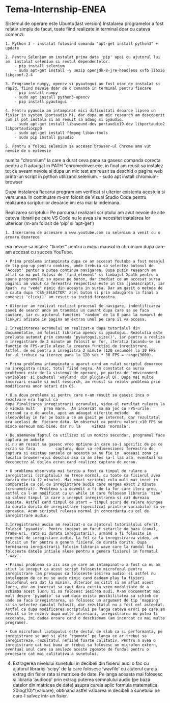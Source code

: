 # Tema-Internship-ENEA

Sistemul de operare este Ubuntu(last version)
Instalarea programelor a fost relativ simplu de facut, toate fiind realizate in terminal doar cu cateva comenzi:

	1. Python 3 - instalat folosind comanda "apt-get install python3" + update
	
	2. Pentru Selenium am instalat prima data 'pip' apoi cu ajutorul lui am  instalat selenium si restul dependentelor.
		- pip install selenium
		- sudo apt-get install -y unzip openjdk-8-jre-headless xvfb libxi6 libgconf-2-4
		
	3. Programele numpy, opencv si pyautogui au fost usor de instalat si rapid, fiind nevoie doar de o comanda in terminal pentru fiecare
		- pip install numpy
		- sudo apt install python3-opencv
		- pip install pyautogui
		
	4. Pentru pyaudio am intampinat mici dificultati deoarce lipsea un fisier in system (portaudio.h), dar dupa un mic research am descoperit cum il pot instala si am resuit sa adaug si pyaudio.
		- sudo apt-get install libasound-dev portaudio19-dev libportaudio2 libportaudiocpp0
		- sudo apt-get install ffmpeg libav-tools
		- sudo pip install pyaudio
	
	5. Pentru a folosi selenium sa accesez browser-ul Chrome ama vut nevoie de o extensie 
numita "chromium" la care a durat ceva pana sa gasesc comanda corecta pentru a fi adaugat in PATH "chromedriver.exe, in final am reusit sa instalez tot ce aveam nevoie si dupa un mic test am reusit sa deschid o pagina web printr-un script in python utilizand selenium.
		- sudo apt install chromium-browser
	
Dupa instalarea fiecarui program am verificat si ulterior existenta acestuia si versiunea.
In continuare m-am folosit de Visual Studio Code pentru realizarea scripturilor deoarce imi era mai la indemana.

Realizarea scriptului:
Pe parcursul realizarii scriptului am avut nevoie de alte cateva librarii pe care VS Code nu le avea si a necesitat instalarea lor ulterioar (m-am folosit de ‘pip’ si ‘apt-get’)

	1. Incercarea de accesare a www.youtube.com cu selenium a venit cu o eroare deoarece 
era nevoie sa intalez "tkinter" pentru a mapa mausul in chromium dupa care am accesat cu succes YouTube.

    • Prima problema intampinata dupa ce am accesat Youtube a fost mesajul de tip pop-up pentru cookies, unde trebuia sa selectez butonul de 'Accept' pentur a putea continua navigarea. Dupa putin research am aflat ca ma pot folosi de 'find_element' si limbajul Xpath pentru a spune programului sa apese pe buton, dar imediat ce am accesat sursa  paginii am vazut ca fereastra respectiva este in CSS (javascript), iar Xpath  nu "vede" nimic din aceasta in sursa. Dar am gasit o metoda de a cauta dupa 'CSS_SELECTOR' acel buton si prin adaugarea la final a comenzii 'click()' am resuit sa inchid fereastra. 

    • Ulterior am realizat realizat procesul de navigare, indentificarea zonei de search unde am transmis un cuvant dupa care sa se faca cautare, iar cu ajutorul functiei ‘random’ de la 0 pana la numarul de linkuri afisate in pagina am extras unul pe care il va accesa.
	
	2.Inregistrarea ecranului am realizat-o dupa tutorialul din documentatie, am folosit libraria opencv si pyautogui. Rezolutia este preluata automat prin comanda ‘pyautogui.size()', iar pentru a realiza o inregistrare de 2 minute am folosit un for, iteratia facandu-se in functie de FPS-urile alese la crearea functiei de inregistrare. Astfel, de ex pentru a inregistra 2 minute (120 secunde) la 30 FPS for-ul trebuie sa itereze pana la 120 sec * 30 FPS = range(3600).

    • Prima problema intampinata a aparut cand am rulat scriptul deoarece nu inregistra nimic, totul fiind negru. Am constatat ca sursa problemei este de la sistemul de operare, pe partea de 'environment variables' si pachetul 'wayland' din plugin-ul QT. Dupa mai multe incercari esuate si mult research, am reusit sa rezolv problema prin modificarea unor setari din OS. 

    • O a doua problema si pentru care n-am resuit sa gasesc inca o rezolvare era faptul ca 
	dupa finalizarea inregistrarii ecranului, video-ul rezultat ruleaza la o videza mult 	prea mare. 	Am incercat sa ma joc cu FPS-urile crezand ca e de acolo, apoi am adaugat diferite metode 	de sleep/delay in for pe baza a ce am gasit pe internet, dar rezultatul era acelasi de 	fiecare data. Am observat ca pentru valori <10 FPS se misca oarecum mai bine, dar nu la 	viteza 'normala'.
	
    • De asemenea faptul ca utilizez si un monito secundar, programul face captura pe ambele
	si nu am resuit sa gasesc vreo optiune in care sa-i specific de pe ce ecran sa faca 		captura, doar sa redimensionez fereastra de captura si existau sansele ca aceasta sa nu fie in 	aceeasi zona cu locatia browser-ului deschis asa ca am ales sa-l las asa, eventual sa 	deconectez al doilea ecran cand realizez captura de ecran.

    • O problema observata mai tarziu a fost ca timpul de rulare a inregistarii (scriptului) nu trece normal, cu toate ca fisierul avea durata dorita (2 minute). Mai exact scriptul rula mult mai incet in comparatie cu cel de inregistrare audio care mergea exact 2 minute (cronometrat). Problema s-a dovedit a fi de la for care itera greu, astfel ca l-am modificat cu un while in care foloseam libraria ‘time’ sa salvez timpul la care a inceput inregistrarea si cat dureaza aceasta. Astfel cand timpul de start – timpul scurs de rulare ajungea la durata dorita de inregistrare (specificat printr-o variabila) sa se opreasca. Acum scriptul ruleaza normal in concordanta cu cel de inregistrare audio.
	
	3.Inregistrarea audio am realizat-o cu ajutorul tutorialului oferit, folosid ‘pyaudio’. Pentru inceput am facut setarile de baza (canal, frame-uri, rata si durata inregistarii), urmand a fi folosite in procesul de inregistare audio. La fel ca la inregistrarea video, am folosit un for pentru a genera fisierul de durata dorita. Dupa terminarea inregistrarii folosim libraria wave care la randul lui foloseste datele intiale alese pentru a genera fisierul in formatul ‘.wav’.

    • Primul problema sa zic asa pe care am intampinat-o a fost ca nu am stiut la inceput ca acest script foloseste microfonul pentru inregistrare (am presupus ca foloseste iesirea audio) si astfel nu intelegeam de ce nu se aude nimic cand dadeam play la fisieri (micofonul era dat la minim). Ulterior am citit si am aflat acest lucru, dar am incercat sa caut daca exista vreo modalitate de a schimba acest lucru si sa folosesc iesirea audi. M-am documentat mai mult despre ‘pyaudio’ sa vad daca exista posibilitatea sa schimb de unde sa faca inregistrarea, sa folosesc un argument de tip ‘mapping’ si sa selectez canalul folosit, dar rezultatul nu a fost cel asteptat. Astfel ca dupa modificarea scriptului pe langa cateva erori pe care am resuit sa le rezolv dupa multe incercari, inregistrarea nu putea fi accesata, imi dadea eroare cand o deschideam (am incercat cu mai multe programe).

    • Cum microfonul laptopului este destul de slab ca si performanta, pe inregistrare se aud si alte ‘zgomote’ pe langa ce ar trebui sa inregistreze, rezultatul nefiind foarte calitativ. Pentru a avea o inregistrare cat mai buna ar trebui sa folosesc un microfon extern, eventual unul care sa anuleze aceste zgomote de fundal pentru o procesare cat mai calitativa a sunetului.  

4. Extragerea nivelului sunetului in decibeli din fisierul audi o fac cu ajutorul librariei
‘scipy’ de la care folosesc ‘wavfile’ cu ajutorul careia extrag din fisier rata si matricea de date. Pe 	langa aceasta mai folosesc si libraria ‘audioop’ prin extrag puterea semnalului audio (pe baza 	datelor din matricea de date) asupra careia aplic formula matematica 20log(10)*(valoare), obtinand 	astfel valoarea in decibeli a sunetului pe care-l salvez intr-un fisier.

